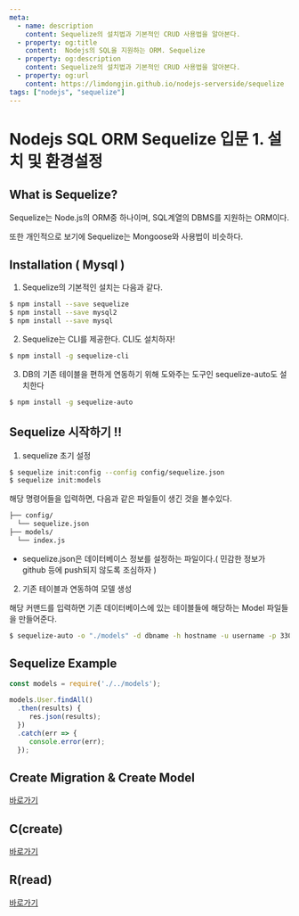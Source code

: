 ```yaml
---
meta:
  - name: description
    content: Sequelize의 설치법과 기본적인 CRUD 사용법을 알아본다.
  - property: og:title
    content:  Nodejs의 SQL을 지원하는 ORM. Sequelize
  - property: og:description
    content: Sequelize의 설치법과 기본적인 CRUD 사용법을 알아본다.
  - property: og:url
    content: https://limdongjin.github.io/nodejs-serverside/sequelize
tags: ["nodejs", "sequelize"]
---
```

# Nodejs SQL ORM Sequelize 입문 1. 설치 및 환경설정

## What is Sequelize?
Sequelize는 Node.js의 ORM중 하나이며, SQL계열의 DBMS를 지원하는 ORM이다.


또한 개인적으로 보기에 Sequelize는 Mongoose와 사용법이 비슷하다.

## Installation ( Mysql )
1. Sequelize의 기본적인 설치는 다음과 같다.
```bash
$ npm install --save sequelize
$ npm install --save mysql2
$ npm install --save mysql
```

2. Sequelize는 CLI를 제공한다. CLI도 설치하자!
```bash
$ npm install -g sequelize-cli
```

3. DB의 기존 테이블을 편하게 연동하기 위해 도와주는 도구인 sequelize-auto도 설치한다
```bash
$ npm install -g sequelize-auto
```

## Sequelize 시작하기 !!
1. sequelize 초기 설정
```bash
$ sequelize init:config --config config/sequelize.json
$ sequelize init:models
```
해당 명령어들을 입력하면,  다음과 같은 파일들이 생긴 것을 볼수있다.
```bash
├── config/
  └── sequelize.json
├── models/
  └── index.js
```
- sequelize.json은 데이터베이스 정보를 설정하는 파일이다.( 민감한 정보가 github 등에 push되지 않도록 조심하자  )

2. 기존 테이블과 연동하여 모델 생성

해당 커맨드를 입력하면 기존 데이터베이스에 있는 테이블들에 해당하는 Model 파일들을 만들어준다.
```bash
$ sequelize-auto -o "./models" -d dbname -h hostname -u username -p 3306 -x password -e mysql
```

## Sequelize Example
 ```js
 const models = require('./../models');

 models.User.findAll()
   .then(results) {
      res.json(results);
   })
   .catch(err => {
      console.error(err);
   });
```

## Create Migration & Create Model

[바로가기](/nodejs-serverside/sequelize/migration/)

## C(create)

[바로가기](/nodejs-serverside/sequelize/crud/c/)

## R(read)

[바로가기](/nodejs-serverside/sequelize/crud/r/)

<TagLinks />

<ClientOnly>
<Disqus />
</ClientOnly>
